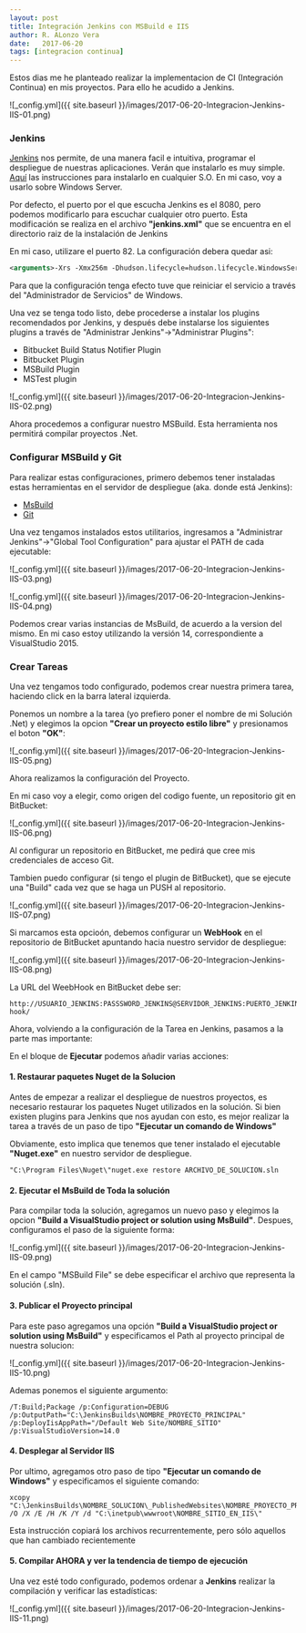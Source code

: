 ```yaml
---
layout: post
title: Integración Jenkins con MSBuild e IIS
author: R. ALonzo Vera
date:   2017-06-20
tags: [integracion continua]
---
```


Estos dias me he planteado realizar la implementacion de CI (Integración Continua) en mis proyectos. Para ello he acudido a Jenkins.

![_config.yml]({{ site.baseurl }}/images/2017-06-20-Integracion-Jenkins-IIS-01.png)

### Jenkins

[Jenkins](https://jenkins.io/) nos permite, de una manera facil e intuitiva, programar el despliegue de nuestras aplicaciones.
Verán que instalarlo es muy simple. [Aquí](https://jenkins.io/doc/book/getting-started/installing/) las instrucciones para instalarlo en cualquier S.O. En mi caso, voy a usarlo sobre Windows Server.

Por defecto, el puerto por el que escucha Jenkins es el 8080, pero podemos modificarlo para escuchar cualquier otro puerto.
Esta modificación se realiza en el archivo **"jenkins.xml"** que se encuentra en el directorio raiz de la instalación de Jenkins

En mi caso, utilizare el puerto 82. La configuración debera quedar asi:

~~~xml
<arguments>-Xrs -Xmx256m -Dhudson.lifecycle=hudson.lifecycle.WindowsServiceLifecycle -jar "%BASE%\jenkins.war" --httpPort=82 --webroot="%BASE%\war"</arguments>
~~~

Para que la configuración tenga efecto tuve que reiniciar el servicio a través del "Administrador de Servicios" de Windows.

Una vez se tenga todo listo, debe procederse a instalar los plugins recomendados por Jenkins, y después debe instalarse los siguientes plugins a través de "Administrar Jenkins"->"Administrar Plugins":

 * Bitbucket Build Status Notifier Plugin
 * Bitbucket Plugin
 * MSBuild Plugin
 * MSTest plugin

![_config.yml]({{ site.baseurl }}/images/2017-06-20-Integracion-Jenkins-IIS-02.png)

Ahora procedemos a configurar nuestro MSBuild. Esta herramienta nos permitirá compilar proyectos .Net.

### Configurar MSBuild y Git

Para realizar estas configuraciones, primero debemos tener instaladas estas herramientas en el servidor de despliegue (aka. donde está Jenkins):

 * [MsBuild](https://www.microsoft.com/es-ar/download/details.aspx?id=48159)
 * [Git](https://git-scm.com/)

Una vez tengamos instalados estos utilitarios, ingresamos a "Administrar Jenkins"->"Global Tool Configuration" para ajustar el PATH de cada ejecutable:

![_config.yml]({{ site.baseurl }}/images/2017-06-20-Integracion-Jenkins-IIS-03.png)

![_config.yml]({{ site.baseurl }}/images/2017-06-20-Integracion-Jenkins-IIS-04.png)

Podemos crear varias instancias de MsBuild, de acuerdo a la version del mismo. En mi caso estoy utilizando la versión 14, correspondiente a VisualStudio 2015.

### Crear Tareas

Una vez tengamos todo configurado, podemos crear nuestra primera tarea, haciendo click en la barra lateral izquierda.

Ponemos un nombre a la tarea (yo prefiero poner el nombre de mi Solución .Net) y elegimos la opcion **"Crear un proyecto estilo libre"** y presionamos el boton **"OK"**:

![_config.yml]({{ site.baseurl }}/images/2017-06-20-Integracion-Jenkins-IIS-05.png)

Ahora realizamos la configuración del Proyecto. 

En mi caso voy a elegir, como origen del codigo fuente, un repositorio git en BitBucket:

![_config.yml]({{ site.baseurl }}/images/2017-06-20-Integracion-Jenkins-IIS-06.png)

Al configurar un repositorio en BitBucket, me pedirá que cree mis credenciales de acceso Git.

Tambien puedo configurar (si tengo el plugin de BitBucket), que se ejecute una "Build" cada vez que se haga un PUSH al repositorio.

![_config.yml]({{ site.baseurl }}/images/2017-06-20-Integracion-Jenkins-IIS-07.png)

Si marcamos esta opcioón, debemos configurar un **WebHook** en el repositorio de BitBucket apuntando hacia nuestro servidor de despliegue:

![_config.yml]({{ site.baseurl }}/images/2017-06-20-Integracion-Jenkins-IIS-08.png)

La URL del WeebHook en BitBucket debe ser:

~~~
http://USUARIO_JENKINS:PASSSWORD_JENKINS@SERVIDOR_JENKINS:PUERTO_JENKINS/bitbucket-hook/
~~~

Ahora, volviendo a la configuración de la Tarea en Jenkins, pasamos a la parte mas importante:

En el bloque de **Ejecutar** podemos añadir varias acciones:

#### 1. Restaurar paquetes Nuget de la Solucion

Antes de empezar a realizar el despliegue de nuestros proyectos, es necesario restaurar los paquetes Nuget utilizados en la solución.
Si bien existen plugins para Jenkins que nos ayudan con esto, es mejor realizar la tarea a través de un paso de tipo **"Ejecutar un comando de Windows"**

Obviamente, esto implica que tenemos que tener instalado el ejecutable **"Nuget.exe"** en nuestro servidor de despliegue.

~~~
"C:\Program Files\Nuget\"nuget.exe restore ARCHIVO_DE_SOLUCION.sln
~~~

#### 2. Ejecutar el MsBuild de Toda la solución

Para compilar toda la solución, agregamos un nuevo paso y elegimos la opcion **"Build a VisualStudio project or solution using MsBuild"**. Despues, configuramos el paso de la siguiente forma:

![_config.yml]({{ site.baseurl }}/images/2017-06-20-Integracion-Jenkins-IIS-09.png)

En el campo "MSBuild File" se debe especificar el archivo que representa la solución (.sln).


#### 3. Publicar el Proyecto principal

Para este paso agregamos una opción **"Build a VisualStudio project or solution using MsBuild"** y especificamos el Path al proyecto principal de nuestra solucion:

![_config.yml]({{ site.baseurl }}/images/2017-06-20-Integracion-Jenkins-IIS-10.png)

Ademas ponemos el siguiente argumento:
~~~
/T:Build;Package /p:Configuration=DEBUG /p:OutputPath="C:\JenkinsBuilds\NOMBRE_PROYECTO_PRINCIPAL" /p:DeployIisAppPath="/Default Web Site/NOMBRE_SITIO" /p:VisualStudioVersion=14.0
~~~


#### 4. Desplegar al Servidor IIS

Por ultimo, agregamos otro paso de tipo **"Ejecutar un comando de Windows"** y especificamos el siguiente comando:

~~~
xcopy "C:\JenkinsBuilds\NOMBRE_SOLUCION\_PublishedWebsites\NOMBRE_PROYECTO_PRINCIPAL" /O /X /E /H /K /Y /d "C:\inetpub\wwwroot\NOMBRE_SITIO_EN_IIS\"
~~~

Esta instrucción copiará los archivos recurrentemente, pero sólo aquellos que han cambiado recientemente


#### 5. Compilar AHORA y ver la tendencia de tiempo de ejecución

Una vez esté todo configurado, podemos ordenar a **Jenkins** realizar la compilación y verificar las estadísticas:

![_config.yml]({{ site.baseurl }}/images/2017-06-20-Integracion-Jenkins-IIS-11.png)